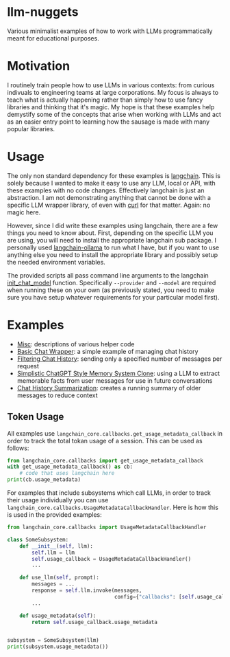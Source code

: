 # llm-nuggets

Various minimalist examples of how to work with LLMs programmatically meant for
educational purposes.

# Motivation

I routinely train people how to use LLMs in various contexts: from curious
indivuals to engineering teams at large corporations. My focus is always to
teach what is actually happening rather than simply how to use fancy libraries
and thinking that it's magic. My hope is that these examples help demystify
some of the concepts that arise when working with LLMs and act as an easier
entry point to learning how the sausage is made with many popular libraries.


# Usage

The only non standard dependency for these examples is
[langchain](https://pypi.org/project/langchain/). This is solely because I
wanted to make it easy to use any LLM, local or API, with these examples with
no code changes. Effectively langchain is just an abstraction. I am not
demonstrating anything that cannot be done with a specific LLM wrapper library,
of even with [curl](https://curl.se/) for that matter. Again: no magic here.

However, since I did write these examples using langchain, there are a few
things you need to know about. First, depending on the specific LLM you are
using, you will need to install the appropriate langchain sub package. I
personally used [langchain-ollama](https://pypi.org/project/langchain-ollama/)
to run what I have, but if you want to use anything else you need to install
the appropriate library and possibly setup the needed environment variables.

The provided scripts all pass command line arguments to the langchain
[init_chat_model](https://python.langchain.com/api_reference/langchain/chat_models/langchain.chat_models.base.init_chat_model.html)
function. Specifically `--provider` and `--model` are required when running
these on your own (as previously stated, you need to make sure you have setup
whatever requirements for your particular model first).

# Examples

* [Misc](docs/0_misc.md): descriptions of various helper code
* [Basic Chat Wrapper](docs/1_simple_chat.md): a simple example of managing chat history
* [Filtering Chat History](docs/2_filtered_history.md): sending only a specified number of messages per request
* [Simplistic ChatGPT Style Memory System Clone](docs/3_memory_system.md): using a LLM to extract memorable facts from user messages for use in future conversations
* [Chat History Summarization](docs/4_summarize_history.md): creates a running summary of older messages to reduce context

## Token Usage

All examples use `langchain_core.callbacks.get_usage_metadata_callback` in order
to track the total tokan usage of a session. This can be used as follows:

```python
from langchain_core.callbacks import get_usage_metadata_callback
with get_usage_metadata_callback() as cb:
    # code that uses langchain here
print(cb.usage_metadata)
```

For examples that include subsystems which call LLMs, in order to track their
usage individually you can use
`langchain_core.callbacks.UsageMetadataCallbackHandler`. Here is how this is
used in the provided examples:

```python
from langchain_core.callbacks import UsageMetadataCallbackHandler

class SomeSubsystem:
    def __init__(self, llm):
        self.llm = llm
        self.usage_callback = UsageMetadataCallbackHandler()
        ...

    def use_llm(self, prompt):
        messages = ...
        response = self.llm.invoke(messages,
                                   config={"callbacks": [self.usage_callback]})
        ...

    def usage_metadata(self):
        return self.usage_callback.usage_metadata


subsystem = SomeSubsystem(llm)
print(subsystem.usage_metadata())
```
